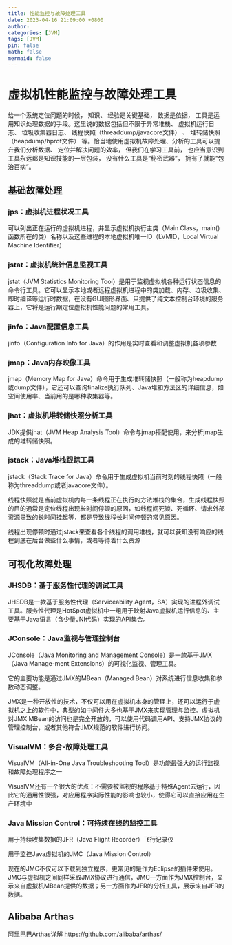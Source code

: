 ```yaml
---
title: 性能监控与故障处理工具
date: 2023-04-16 21:09:00 +0800
author: 
categories: [JVM]
tags: [JVM]
pin: false
math: false
mermaid: false
---
```


# 虚拟机性能监控与故障处理工具

给一个系统定位问题的时候， 知识、 经验是关键基础， 数据是依据， 工具是运用知识处理数据的手段。这里说的数据包括但不限于异常堆栈、 虚拟机运行日志、 垃圾收集器日志、 线程快照（threaddump/javacore文件） 、 堆转储快照（heapdump/hprof文件） 等。恰当地使用虚拟机故障处理、分析的工具可以提升我们分析数据、 定位并解决问题的效率， 但我们在学习工具前， 也应当意识到工具永远都是知识技能的一层包装， 没有什么工具是“秘密武器”， 拥有了就能“包治百病”。


## 基础故障处理

### jps：虚拟机进程状况工具

可以列出正在运行的虚拟机进程，并显示虚拟机执行主类（Main Class，main()函数所在的类）名称以及这些进程的本地虚拟机唯一ID（LVMID，Local Virtual Machine Identifier）

### jstat：虚拟机统计信息监视工具

jstat（JVM Statistics Monitoring Tool）是用于监视虚拟机各种运行状态信息的命令行工具。它可以显示本地或者远程虚拟机进程中的类加载、内存、垃圾收集、即时编译等运行时数据，在没有GUI图形界面、只提供了纯文本控制台环境的服务器上，它将是运行期定位虚拟机性能问题的常用工具。

### jinfo：Java配置信息工具

jinfo（Configuration Info for Java）的作用是实时查看和调整虚拟机各项参数

### jmap：Java内存映像工具

jmap（Memory Map for Java）命令用于生成堆转储快照（一般称为heapdump或dump文件），它还可以查询finalize执行队列、Java堆和方法区的详细信息，如空间使用率、当前用的是哪种收集器等。

### jhat：虚拟机堆转储快照分析工具

JDK提供jhat（JVM Heap Analysis Tool）命令与jmap搭配使用，来分析jmap生成的堆转储快照。

### jstack：Java堆栈跟踪工具

jstack（Stack Trace for Java）命令用于生成虚拟机当前时刻的线程快照（一般称为threaddump或者javacore文件）。

线程快照就是当前虚拟机内每一条线程正在执行的方法堆栈的集合，生成线程快照的目的通常是定位线程出现长时间停顿的原因，如线程间死锁、死循环、请求外部资源导致的长时间挂起等，都是导致线程长时间停顿的常见原因。

线程出现停顿时通过jstack来查看各个线程的调用堆栈，就可以获知没有响应的线程到底在后台做些什么事情，或者等待着什么资源

## 可视化故障处理

### JHSDB：基于服务性代理的调试工具

JHSDB是一款基于服务性代理（Serviceability Agent，SA）实现的进程外调试工具。服务性代理是HotSpot虚拟机中一组用于映射Java虚拟机运行信息的、主要基于Java语言（含少量JNI代码）实现的API集合。

### JConsole：Java监视与管理控制台

JConsole（Java Monitoring and Management Console）是一款基于JMX（Java Manage-ment Extensions）的可视化监视、管理工具。

它的主要功能是通过JMX的MBean（Managed Bean）对系统进行信息收集和参数动态调整。

JMX是一种开放性的技术，不仅可以用在虚拟机本身的管理上，还可以运行于虚拟机之上的软件中，典型的如中间件大多也基于JMX来实现管理与监控。虚拟机对JMX MBean的访问也是完全开放的，可以使用代码调用API、支持JMX协议的管理控制台，或者其他符合JMX规范的软件进行访问。

### VisualVM：多合-故障处理工具

VisualVM（All-in-One Java Troubleshooting Tool）是功能最强大的运行监视和故障处理程序之一

VisualVM还有一个很大的优点：不需要被监视的程序基于特殊Agent去运行，因此它的通用性很强，对应用程序实际性能的影响也较小，使得它可以直接应用在生产环境中

### Java Mission Control：可持续在线的监控工具

用于持续收集数据的JFR（Java Flight Recorder）飞行记录仪

用于监控Java虚拟机的JMC（Java Mission Control）

现在的JMC不仅可以下载到独立程序，更常见的是作为Eclipse的插件来使用。JMC与虚拟机之间同样采取JMX协议进行通信，JMC一方面作为JMX控制台，显示来自虚拟机MBean提供的数据；另一方面作为JFR的分析工具，展示来自JFR的数据。

## Alibaba Arthas

阿里巴巴Arthas详解 <https://github.com/alibaba/arthas/>